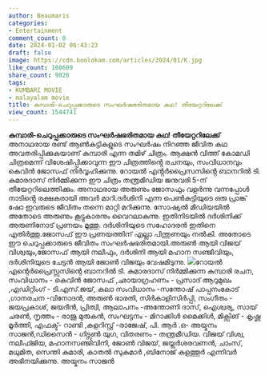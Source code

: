 ```yaml
---
author: Beaumaris
categories:
- Entertainment
comment_count: 0
date: 2024-01-02 06:43:23
draft: false
image: https://cdn.boolokam.com/articles/2024/01/K.jpg
like_count: 108609
share_count: 9026
tags:
- KUMBARI MOVIE
- malayalam movie
title: കുമ്പാരി-ചെറുപ്പക്കാരുടെ സംഘർഷഭരിതമായ കഥ! തീയേറ്ററിലേക്ക് 
view_count: 1544741
---
```


**കുമ്പാരി-ചെറുപ്പക്കാരുടെ സംഘർഷഭരിതമായ കഥ! തീയേറ്ററിലേക്ക്** അനാഥരായ രണ്ട് ആൺകുട്ടികളുടെ സംഘർഷം നിറഞ്ഞ ജീവിത കഥ അവതരിപ്പിക്കുകയാണ് കുമ്പാരി എന്ന തമിഴ് ചിത്രം. ആക്ഷൻ വിത്ത് കോമഡി ചിത്രമെന്ന് വിശേഷിപ്പിക്കാവുന്ന ഈ ചിത്രത്തിൻ്റെ രചനയും, സംവിധാനവും കെവിൻ ജോസഫ് നിർവ്വഹിക്കുന്നു. റോയൽ എൻ്റർപ്രൈസസിൻ്റെ ബാനറിൽ ടി. കുമാരദാസ് നിർമ്മിക്കുന്ന ഈ ചിത്രം തന്ത്രമീഡിയ ജനുവരി 5-ന് തീയേറ്ററിലെത്തിക്കും. അനാഥരായ അരുണും ജോസഫും വളർന്നു വന്നപ്പോൾ നാടിൻ്റെ രക്ഷകരായി അവർ മാറി.ദർശിനി എന്ന പെൺകുട്ടിയുടെ ഒരു പ്രാങ്ക് ഷോ ഇവരുടെ ജീവിതം തന്നെ മാറ്റി മറിക്കുന്നു. സോഷ്യൽ മീഡിയയിൽ അതോടെ അരുണും കൂട്ടുകാരനും വൈറലാകുന്നു. ഇതിനിടയിൽ ദർശിനിക്ക് അരുണിനോട് പ്രണയം മൂത്തു. ദർശിനിയുടെ സഹോദരൻ ഇതിനെ എതിർത്തു.ജോസഫ് ഈ പ്രണയത്തിന് എല്ലാ പിന്തുണയും നൽകി. അതോടെ ഈ ചെറുപ്പക്കാരുടെ ജീവിതം സംഘർഷഭരിതമായി.അരുൺ ആയി വിജയ് വിശ്വയും,ജോസഫ് ആയി നലീഫും, ദർശിനി ആയി മഹാന സഞ്ജീവിയും, ദർശിനിയുടെ ചേട്ടൻ ആയി ജോൺ വിജയും വേഷമിടുന്നു. ![](https://cdn.boolokam.com/articles/2024/01/K.jpg)റോയൽ എന്റെർപ്രൈസ്സസിന്റെ ബാനറിൽ ടി. കുമാരദാസ് നിർമ്മിക്കുന്ന കുമ്പാരി രചന, സംവിധാനം - കെവിൻ ജോസഫ് ,ഛായാഗ്രഹണം - പ്രസാദ് ആറുമുഖം ,എഡിറ്റിംഗ് - ടി.എസ്.ജയ്, കലാ സംവിധാനം -സന്തോഷ്‌ പാപ്പനംകോട് ,ഗാനരചന -വിനോദൻ, അരുൺ ഭാരതി, സിർകാളിസിർപ്പി, സംഗീതം - ജയപ്രകാശ്, ജയദീൻ, പ്രിത്വി, ആലാപനം -അന്തോണി ദാസ്, ഐശ്വര്യ, സായ് ചരൺ, നൃത്തം - രാജു മുരുകൻ, സംഘട്ടനം - മിറാക്കിൾ മൈക്കിൾ, മിക്സിങ് - കൃഷ്ണ മൂർത്തി, എഫക്ട്- റാണ്ടി ,കളറിസ്റ്റ് -രാജേഷ്, പി. ആർ .ഒ- അയ്മനം സാജൻ,ഡിസൈൻ - ഗിട്സൺ യുഗ, വിതരണം - തന്ത്രമീഡിയ. വിജയ് വിശ്വ, നലീഫ്ജിയ, മഹാനസഞ്ജിവിനി, ജോൺ വിജയ്, ജയ്ലർശരവണൻ, ചാംസ്, മധുമിത, സെന്തി കുമാരി, കാതൽ സുകുമാർ ,ബിനോജ് കുളത്തൂർ എന്നിവർ അഭിനയിക്കുന്നു. അയ്മനം സാജൻ